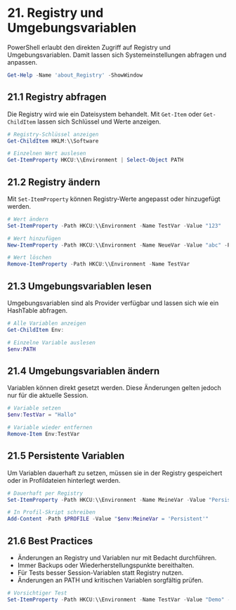 # 21. Registry und Umgebungsvariablen

PowerShell erlaubt den direkten Zugriff auf Registry und Umgebungsvariablen. Damit lassen sich Systemeinstellungen abfragen und anpassen.

```powershell
Get-Help -Name 'about_Registry' -ShowWindow
```

## 21.1 Registry abfragen

Die Registry wird wie ein Dateisystem behandelt. Mit `Get-Item` oder `Get-ChildItem` lassen sich Schlüssel und Werte anzeigen.

```powershell
# Registry-Schlüssel anzeigen
Get-ChildItem HKLM:\\Software

# Einzelnen Wert auslesen
Get-ItemProperty HKCU:\\Environment | Select-Object PATH
```

## 21.2 Registry ändern

Mit `Set-ItemProperty` können Registry-Werte angepasst oder hinzugefügt werden.

```powershell
# Wert ändern
Set-ItemProperty -Path HKCU:\\Environment -Name TestVar -Value "123"

# Wert hinzufügen
New-ItemProperty -Path HKCU:\\Environment -Name NeueVar -Value "abc" -PropertyType String

# Wert löschen
Remove-ItemProperty -Path HKCU:\\Environment -Name TestVar
```

## 21.3 Umgebungsvariablen lesen

Umgebungsvariablen sind als Provider verfügbar und lassen sich wie ein HashTable abfragen.

```powershell
# Alle Variablen anzeigen
Get-ChildItem Env:

# Einzelne Variable auslesen
$env:PATH
```

## 21.4 Umgebungsvariablen ändern

Variablen können direkt gesetzt werden. Diese Änderungen gelten jedoch nur für die aktuelle Session.

```powershell
# Variable setzen
$env:TestVar = "Hallo"

# Variable wieder entfernen
Remove-Item Env:TestVar
```

## 21.5 Persistente Variablen

Um Variablen dauerhaft zu setzen, müssen sie in der Registry gespeichert oder in Profildateien hinterlegt werden.

```powershell
# Dauerhaft per Registry
Set-ItemProperty -Path HKCU:\\Environment -Name MeineVar -Value "Persistent"

# In Profil-Skript schreiben
Add-Content -Path $PROFILE -Value "$env:MeineVar = 'Persistent'"
```

## 21.6 Best Practices

- Änderungen an Registry und Variablen nur mit Bedacht durchführen.
- Immer Backups oder Wiederherstellungspunkte bereithalten.
- Für Tests besser Session-Variablen statt Registry nutzen.
- Änderungen an PATH und kritischen Variablen sorgfältig prüfen.

```powershell
# Vorsichtiger Test
Set-ItemProperty -Path HKCU:\\Environment -Name TestVar -Value "Demo" -WhatIf
```
